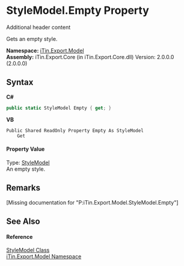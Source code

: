 # StyleModel.Empty Property 
Additional header content 

Gets an empty style.

**Namespace:**&nbsp;<a href="N_iTin_Export_Model">iTin.Export.Model</a><br />**Assembly:**&nbsp;iTin.Export.Core (in iTin.Export.Core.dll) Version: 2.0.0.0 (2.0.0.0)

## Syntax

**C#**<br />
``` C#
public static StyleModel Empty { get; }
```

**VB**<br />
``` VB
Public Shared ReadOnly Property Empty As StyleModel
	Get
```


#### Property Value
Type: <a href="T_iTin_Export_Model_StyleModel">StyleModel</a><br />An empty style.

## Remarks
\[Missing <remarks> documentation for "P:iTin.Export.Model.StyleModel.Empty"\]

## See Also


#### Reference
<a href="T_iTin_Export_Model_StyleModel">StyleModel Class</a><br /><a href="N_iTin_Export_Model">iTin.Export.Model Namespace</a><br />